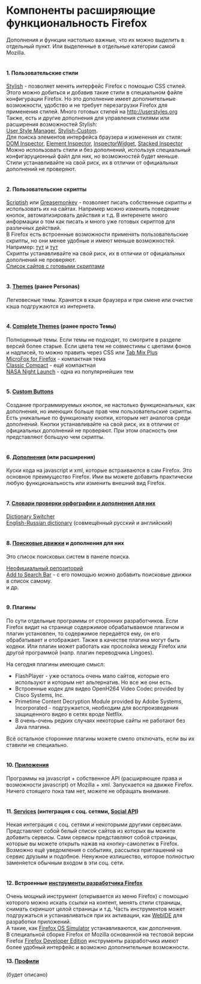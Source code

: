 # Компоненты расширяющие функциональность Firefox

Дополнения и функции настолько важные, что их можно выделить в отдельный пункт. Или выделенные в отдельные категории самой Mozilla.
<br>
<br>
#### 1. Пользовательские стили <br>
[Stylish](https://addons.mozilla.org/en-us/firefox/addon/stylish) - позволяет менять интерфейс Firefox с помощью CSS стилей. Этого можно добиться и добавив такие стили в специальном файле конфигурации Firefox. Но это дополнение имеет дополнительные возможности, удобство и не требует перезагрузки Firefox для применения стилей. Много готовых стилей на http://userstyles.org
<br>
Также, есть и другие дополнения для управления стилями или расширения возможностей Stylish: <br>
[User Style Manager](https://addons.mozilla.org/ru/firefox/addon/user-style-manager/), 
[Stylish-Custom](https://addons.mozilla.org/ru/firefox/addon/stylish-custom).
<br>
Для поиска элементов интерфейса браузера и изменения их стиля: <br>
[DOM Inspector](https://addons.mozilla.org/en-us/firefox/addon/dom-inspector-6622/), 
[Element Inspector](https://addons.mozilla.org/en-Us/firefox/addon/element-inspector), 
[InspectorWidget](https://addons.mozilla.org/en-us/firefox/addon/inspectorwidget), 
[Stacked Inspector](https://addons.mozilla.org/en-US/firefox/addon/stacked-inspector)
<br>
Можно использовать стили и без дополнений, используя специальный конфигаруционный файл для них, но возможностей будет меньше.
<br>
Стили устанавливайте на свой риск, их в отличии от официальных дополнений не проверяют.
<br>
<br>
#### 2. Пользовательские скрипты <br>
[Scriptish](https://addons.mozilla.org/en-us/firefox/addon/scriptish) или [Greasemonkey](https://addons.mozilla.org/ru/firefox/addon/greasemonkey) - позволяет писать собственные скрипты и использовать их на сайтах. Например можно изменить поведение кнопок, автоматизировать действия и т.д. В интеренете много информации о том как писать и много уже готовых скриптов для различных действий. <br>
В Firefox есть встроенные возможности применять пользовательские скрипты, но они менее удобные и имеют меньше возможностей. Например: [тут](https://developer.mozilla.org/en-US/Firefox/Enterprise_deployment#Configuration) и [тут](https://mike.kaply.com/2012/03/16/customizing-firefox-autoconfig-files/) <br>
Скрипты устанавливайте на свой риск, их в отличии от официальных дополнений не проверяют. <br>
[Список сайтов с готовыми скриптами](http://wiki.greasespot.net/User_Script_Hosting)
<br>
<br>
#### 3. [Themes](https://addons.mozilla.org/en-US/firefox/themes/) (ранее Personas) <br>
Легковесные темы. Хранятся в кэше браузера и при смене или очистке кэша подгружаются из интернета.
<br>
<br>
#### 4. [Complete Themes](https://addons.mozilla.org/en-us/firefox/complete-themes/) (ранее просто Темы) <br>
Полноценные темы. Если темы не подходят, то смотрите в разделе версий более старые. Если цвета тем не совместимы с цветами фонов и надписей, то можно править через CSS или [Tab Mix Plus](https://addons.mozilla.org/en-us/firefox/addon/tab-mix-plus) <br>
[MicroFox for Firefox](https://addons.mozilla.org/ru/firefox/addon/microfox-for-firefox/) - компактная тема <br>
[Classic Compact](https://addons.mozilla.org/en-us/firefox/addon/classic-compact/) - ещё компактная <br>
[NASA Night Launch](https://addons.mozilla.org/en-us/firefox/addon/nasa-night-launch/) - одна из популярнейших тем
<br>
<br>
#### 5. [Custom Buttons](https://addons.mozilla.org/ru/firefox/addon/custom-buttons/)
Создание программируемых кнопок, не настолько функциональных, как дополнения, но имеющих больше прав чем пользовательские скрипты. Есть уникальные по функционалу кнопки, которым нет аналогов среди дополнений.
Кнопки устанавливайте на свой риск, их в отличии от официальных дополнений не проверяют. При этом опасность они представляют большую чем скрипты.
<br>
<br>
#### 6. [Дополнения](https://addons.mozilla.org/en-US/firefox/) (или расширения) <br>
Куски кода на javascript и xml, которые встраиваются в сам Firefox. Это основное преимущество Firefox. Ими вы можете добавить практически любую функциональность или изменить внешний вид Firefox.
<br>
<br>
#### 7. [Словари проверки орфографии и дополнения для них](https://addons.mozilla.org/en-us/firefox/language-tools/) <br>
[Dictionary Switcher](https://addons.mozilla.org/en-us/firefox/addon/dictionary-switcher) <br>
[English-Russian dictionary](https://addons.mozilla.org/en-us/firefox/addon/english-russian-dict/) (совмещённый русский и английский)
<br>
<br>
#### 8. [Поисковые движки](https://addons.mozilla.org/en-US/firefox/search/?atype=4) и дополнения для них <br>
Это список поисковых систем в панеле поиска.

[Неофициальный репозиторий](http://mycroftproject.com/) <br>
[Add to Search Bar](https://addons.mozilla.org/en-us/firefox/addon/add-to-search-bar) - с его помощью можно добавить поисковые движки в список самому. <br>
и др.
<br>
<br>
#### 9. Плагины <br>
По сути отдельные программы от сторонних разработчиков. Если Firefox видит на странице содержимое обрабатываемое плагином и плагин установлен, то содержимое передаётся ему, он его обрабатывает и отображает. Также в качестве плагина могут быть кодеки. Или плагин может работать как прослойка между Firefox или другой программой (напр. плагин переводчика Lingoes). <br>

На сегодня плагины имеющие смысл:

* FlashPlayer - уже осталось очень мало сайтов, которые его используют и которым нет альтернатив. Но все же они есть.
* Встроенные кодек для видео OpenH264 Video Codec provided by Cisco Systems, Inc.
* Primetime Content Decryption Module provided by Adobe Systems, Incorporated - подгружается, необходим для воспроизведения защищенного видео в сетях вроде Netflix.
* В очень-очень редких случаях некоторые сайты не работают без Java плагина.

Всё остальное сторонние плагины можете смело отключать, если вы их ставили не специально.
<br>
<br>
#### 10. [Приложения](https://marketplace.firefox.com/) <br>
Программы на javascript + собственное API (расширяющее права и возможности javascript) от Mozilla + xml. Запускается на движке Firefox. Ничего стоящего пока там нет, можете не обращать внимание.
<br>
<br>
#### 11. [Services](https://activations.cdn.mozilla.net/en-US/) (интеграция с соц. сетями, [Social API](https://developer.mozilla.org/ru/docs/Social_API)) <br>
Некая интеграция с соц. сетями и некоторыми другими сервисами. Представляет собой белый список сайтов из которых вы можете добавить сервисы. Сами сервисы представляют собой страницы, которые вы можете открыть нажав на кнопку-самолетик в Firefox. Возможно ещё уведомления о событиях, рассылка приглашений на сервис друзьям и подобное. Ненужное излишество, которое полностью заменяется обычным входом в эти соц. сети.
<br>
<br>
#### 12. Встроенные [инструменты разработчика Firefox](https://developer.mozilla.org/ru/docs/Tools) <br>
Очень мощный инструмент (открывается из меню Firefox) с помощью которого можно искать ссылки на контент, менять стили страницы, снимать скриншот целой страницы и т.д.
Часть инструментов может подгружаться и устанавливаться при их активации, как [WebIDE](https://developer.mozilla.org/ru/docs/Tools/WebIDE) для разработки приложений. <br>
А такие, как [Firefox OS Simulator](https://ftp.mozilla.org/pub/labs/fxos-simulator/) устанавливаются, как дополнения. <br>
В специальной сборке Firefox от Mozilla основанной на тестовой версии Firefox [Firefox Developer Edition](https://www.mozilla.org/ru/firefox/developer/) инструменты разработчика имеют более удобный интерфейс и возможно дополнительные возможности.
#### 13. [Профили](https://support.mozilla.org/en-US/kb/profiles-where-firefox-stores-user-data) <br>
(будет описано)